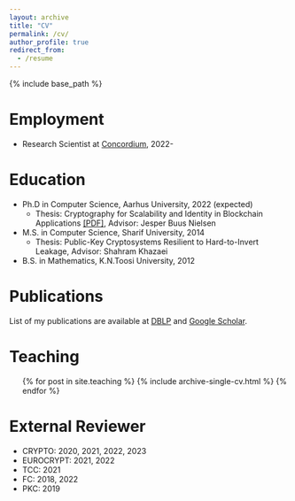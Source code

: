 ```yaml
---
layout: archive
title: "CV"
permalink: /cv/
author_profile: true
redirect_from:
  - /resume
---
```


{% include base_path %}

Employment
======
* Research Scientist at <a href="https://www.concordium.com/">Concordium</a>, 2022-

Education
======
* Ph.D in Computer Science, Aarhus University, 2022 (expected)
	* Thesis: Cryptography for Scalability and Identity in Blockchain Applications <a href="/thesis.pdf">[PDF]</a>, Advisor: Jesper Buus Nielsen
* M.S. in Computer Science, Sharif University, 2014
	* Thesis: Public-Key Cryptosystems Resilient to Hard-to-Invert Leakage, Advisor: Shahram Khazaei
* B.S. in Mathematics, K.N.Toosi University, 2012



Publications
======
List of my publications are available at <a href="https://dblp.org/pid/251/1432.html">DBLP</a> and <a href="https://scholar.google.com/citations?user=5KhiILoAAAAJ&hl=en">Google Scholar</a>.
  
  
Teaching
======
  <ul>{% for post in site.teaching %}
    {% include archive-single-cv.html %}
  {% endfor %}</ul>
 
 
External Reviewer
======
* CRYPTO: 2020, 2021, 2022, 2023
* EUROCRYPT: 2021, 2022
* TCC: 2021
* FC: 2018, 2022
* PKC: 2019
  
